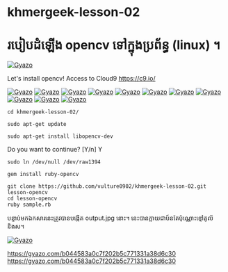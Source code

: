 # khmergeek-lesson-02
# របៀបដំឡើង opencv ទៅក្នុងប្រព័ន្ធ (linux) ។

[![Gyazo](https://gyazo.com/b044583a0c7f202b5c771331a38d6c30.gif)](https://gyazo.com/b044583a0c7f202b5c771331a38d6c30)

Let's install opencv!
Access to Cloud9
https://c9.io/

[![Gyazo](https://i.gyazo.com/40bc5180e72951edc224cb7f23582ee3.png)](https://gyazo.com/40bc5180e72951edc224cb7f23582ee3)
[![Gyazo](https://i.gyazo.com/b7f87c1fdf3c6d17aad347f585131461.png)](https://gyazo.com/b7f87c1fdf3c6d17aad347f585131461)
[![Gyazo](https://i.gyazo.com/bba2154ab9bb9d4801291048c212e6dc.png)](https://gyazo.com/bba2154ab9bb9d4801291048c212e6dc)
[![Gyazo](https://i.gyazo.com/ab45827bdf36fc2f1b36af20ddbc6ade.png)](https://gyazo.com/ab45827bdf36fc2f1b36af20ddbc6ade)
[![Gyazo](https://i.gyazo.com/74818b244b288658ce934c1973e4a76f.png)](https://gyazo.com/74818b244b288658ce934c1973e4a76f)
[![Gyazo](https://i.gyazo.com/d562bbf34891251e8368225ed9d81698.png)](https://gyazo.com/d562bbf34891251e8368225ed9d81698)
[![Gyazo](https://i.gyazo.com/d562bbf34891251e8368225ed9d81698.png)](https://gyazo.com/d562bbf34891251e8368225ed9d81698)
[![Gyazo](https://i.gyazo.com/36bd50e39671e7b8cc815045821f8198.png)](https://gyazo.com/36bd50e39671e7b8cc815045821f8198)
[![Gyazo](https://i.gyazo.com/0ec68aadd22d0a1ad11c2b86bdf115a6.png)](https://gyazo.com/0ec68aadd22d0a1ad11c2b86bdf115a6)
[![Gyazo](https://i.gyazo.com/e1011e472e8655564912366cd383d087.png)](https://gyazo.com/e1011e472e8655564912366cd383d087)
[![Gyazo](https://i.gyazo.com/7a45800fe32c74e2fabed35749b863b2.png)](https://gyazo.com/7a45800fe32c74e2fabed35749b863b2)

```
cd khmergeek-lesson-02/
```

```
sudo apt-get update
```

```
sudo apt-get install libopencv-dev
```
Do you want to continue? [Y/n] Y

```
sudo ln /dev/null /dev/raw1394
```

```
gem install ruby-opencv
```

```
git clone https://github.com/vulture0902/khmergeek-lesson-02.git lesson-opencv
cd lesson-opencv
ruby sample.rb
```

បន្ទាប់មកឯកសារនេះត្រូវបានបង្កើត output.jpg នោះ។ នេះបានក្លាយជាប៍នតែប៉ុណ្ណោះខ្មៅគូល័និងស។

[![Gyazo](https://gyazo.com/b044583a0c7f202b5c771331a38d6c30.gif)](https://gyazo.com/b044583a0c7f202b5c771331a38d6c30)

https://gyazo.com/b044583a0c7f202b5c771331a38d6c30
https://gyazo.com/b044583a0c7f202b5c771331a38d6c30